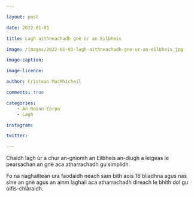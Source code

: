 ```yaml
---

layout: post

date: 2022-01-01

title: Lagh aithneachadh gnè ùr an Eilbheis

image: /images/2022-01-01-lagh-aithneachadh-gne-ur-an-eilbheis.jpg

image-caption:

image-licence:

author: Crìstean MacMhìcheil

comments: true

categories:
    - An Roinn-Eòrpa
    - Lagh

instagram:

twitter:

---
```


Chaidh lagh ùr a chur an-gnìomh an Eilbheis an-diugh a leigeas le pearsachan an gnè aca atharrachadh gu sìmplidh.

Fo na riaghailtean ùra faodaidh neach sam bith aois 16 bliadhna agus nas sìne an gnè agus an ainm laghail aca atharrachadh dìreach le bhith dol gu oifis-chlàraidh.
